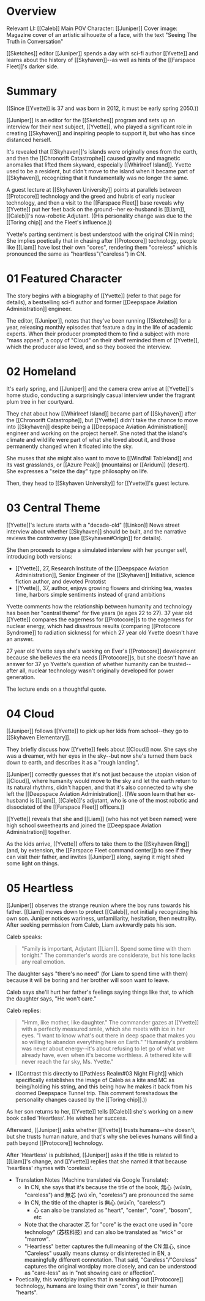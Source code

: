 # Overview
Relevant LI: [[Caleb]]
Main POV Character: [[Juniper]]
Cover image: Magazine cover of an artistic silhouette of a face, with the text "Seeing The Truth in Conversation"

[[Sketches]] editor [[Juniper]] spends a day with sci-fi author [[Yvette]] and learns about the history of [[Skyhaven]]--as well as hints of the [[Farspace Fleet]]'s darker side.

# Summary
((Since [[Yvette]] is 37 and was born in 2012, it must be early spring 2050.))

[[Juniper]] is an editor for the [[Sketches]] program and sets up an interview for their next subject, [[Yvette]], who played a significant role in creating [[Skyhaven]] and inspiring people to support it, but who has since distanced herself.

It's revealed that [[Skyhaven]]'s islands were originally ones from the earth, and then the [[Chronorift Catastrophe]] caused gravity and magnetic anomalies that lifted them skyward, especially [[Whirlreef Island]]. Yvette used to be a resident, but didn't move to the island when it became part of [[Skyhaven]], recognizing that it fundamentally was no longer the same.

A guest lecture at [[Skyhaven University]] points at parallels between [[Protocore]] technology and the greed and hubris of early nuclear technology, and then a visit to the [[Farspace Fleet]] base reveals why [[Yvette]] put her feet back on the ground--her ex-husband is [[Liam]], [[Caleb]]'s now-robotic Adjutant. ((His personality change was due to the [[Toring chip]] and the Fleet's influence.))

Yvette's parting sentiment is best understood with the original CN in mind; She implies poetically that in chasing after [[Protocore]] technology, people like [[Liam]] have lost their own "cores", rendering them "coreless" which is pronounced the same as "heartless"("careless") in CN.


# 01 Featured Character

The story begins with a biography of [[Yvette]] (refer to that page for details), a bestselling sci-fi author and former [[Deepspace Aviation Administration]] engineer.

The editor, [[Juniper]], notes that they've been running [[Sketches]] for a year, releasing monthly episodes that feature a day in the life of academic experts. When their producer prompted them to find a subject with more "mass appeal", a copy of "Cloud" on their shelf reminded them of [[Yvette]], which the producer also loved, and so they booked the interview.

# 02 Homeland
It's early spring, and [[Juniper]] and the camera crew arrive at [[Yvette]]'s home studio, conducting a surprisingly casual interview under the fragrant plum tree in her courtyard.

They chat about how [[Whirlreef Island]] became part of [[Skyhaven]] after the [[Chronorift Catastrophe]], but [[Yvette]] didn't take the chance to move into [[Skyhaven]] despite being a [[Deepspace Aviation Administration]] engineer and working on the project herself. She noted that the island's climate and wildlife were part of what she loved about it, and those permanently changed when it floated into the sky.

She muses that she might also want to move to [[Windfall Tableland]] and its vast grasslands, or [[Azure Peak]] (mountains) or [[Aridum]] (desert). She expresses a "seize the day" type philosophy on  life.

Then, they head to [[Skyhaven University]] for [[Yvette]]'s guest lecture.

# 03 Central Theme

[[Yvette]]'s lecture starts with a "decade-old" [[Linkon]] News street interview about whether [[Skyhaven]] should be built, and the narrative reviews the controversy (see [[Skyhaven#Origin]] for details).

She then proceeds to stage a simulated interview with her younger self, introducing both versions:
* [[Yvette]], 27, Research Institute of the [[Deepspace Aviation Administration]], Senior Engineer of the [[Skyhaven]] Initiative, science fiction author, and devoted Prototist
* [[Yvette]], 37, author, enjoys growing flowers and drinking tea, wastes time, harbors simple sentiments instead of grand ambitions

Yvette comments how the relationship between humanity and technology has been her "central theme" for five years (ie ages 22 to 27). 37 year old [[Yvette]] compares the eagerness for [[Protocore]]s to the eagerness for nuclear energy, which had disastrous results (comparing [[Protocore Syndrome]] to radiation sickness) for which 27 year old Yvette doesn't have an answer.

27 year old Yvette says she's working on Ever's [[Protocore]] development because she believes the era needs [[Protocore]]s, but she doesn't have an answer for 37 yo Yvette's question of whether humanity can be trusted--after all, nuclear technology wasn't originally developed for power generation.

The lecture ends on a thoughtful quote.

# 04 Cloud
[[Juniper]] follows [[Yvette]] to pick up her kids from school--they go to [[Skyhaven Elementary]].

They briefly discuss how [[Yvette]] feels about [[Cloud]] now. She says she was a dreamer, with her eyes in the sky--but now she's turned them back down to earth, and describes it as a "rough landing".

[[Juniper]] correctly guesses that it's not just because the utopian vision of [[Cloud]], where humanity would move to the sky and let the earth return to its natural rhythms, didn't happen, and that it's also connected to why she left the [[Deepspace Aviation Administration]]. ((We soon learn that her ex-husband is [[Liam]], [[Caleb]]'s adjutant, who is one of the most robotic and dissociated of the [[Farspace Fleet]] officers.))

[[Yvette]] reveals that she and [[Liam]] (who has not yet been named) were high school sweethearts and joined the [[Deepspace Aviation Administration]] together.

As the kids arrive, [[Yvette]] offers to take them to the [[Skyhaven Ring]] (and, by extension, the [[Farspace Fleet command center]]) to see if they can visit their father, and invites [[Juniper]] along, saying it might shed some light on things.

# 05 Heartless

[[Juniper]] observes the strange reunion where the boy runs towards his father. [[Liam]] moves down to protect [[Caleb]], not initially recognizing his own son. Juniper notices wariness, unfamiliarity, hesitation, then neutrality. After seeking permission from Caleb, Liam awkwardly pats his son.

Caleb speaks:
> "Family is important, Adjutant [[Liam]]. Spend some time with them tonight." The commander's words are considerate, but his tone lacks any real emotion.

The daughter says "there's no need" (for Liam to spend time with them) because it will be boring and her brother will soon want to leave.

Caleb says she'll hurt her father's feelings saying things like that, to which the daughter says, "He won't care."

Caleb replies:
> "Hmm, like mother, like daughter."
> The commander gazes at [[Yvette]] with a perfectly measured smile, which she meets with ice in her eyes.
> "I want to know what's out there in deep space that makes you so willing to abandon everything here on Earth."
> "Humanity's problem was never about energy--it's about refusing to let go of what we already have, even when it's become worthless. A tethered kite will never reach the far sky, Ms. Yvette."
* ((Contrast this directly to [[Pathless Realm#03 Night Flight]] which specifically establishes the image of Caleb as a kite and MC as being/holding his string, and this being how he makes it back from his doomed Deepspace Tunnel trip. This comment foreshadows the personality changes caused by the [[Toring chip]].))

As her son returns to her, [[Yvette]] tells [[Caleb]] she's working on a new book called 'Heartless'. He wishes her success.

Afterward, [[Juniper]] asks whether [[Yvette]] trusts humans--she doesn't, but she trusts human nature, and that's why she believes humans will find a path beyond [[Protocore]] technology.

After 'Heartless' is published, [[Juniper]] asks if the title is related to [[Liam]]'s change, and [[Yvette]] replies that she named it that because 'heartless' rhymes with 'coreless'.
* Translation Notes (Machine translated via Google Translate):
	* In CN, she says that it's because the title of the book, 無心 (wúxīn, "careless") and 無芯 (wú xīn, "coreless") are pronounced the same
	* In CN, the title of the chapter is 無心 (wúxīn, "careless")
		* 心 can also be translated as "heart", "center", "core", "bosom", etc
	* Note that the character 芯 for "core" is the exact one used in "core technology" (**芯**核科技) and can also be translated as "wick" or "marrow".
	* "Heartless" better captures the full meaning of the CN 無心, since "Careless" usually means clumsy or disinterested in EN, a meaningfully different connotation. That said, "Careless"/"Coreless" captures the original wordplay more closely, and can be understood as "care-less" as in "not showing care or affection".
* Poetically, this wordplay implies that in searching out [[Protocore]] technology, humans are losing their own "cores", ie their human "hearts".
	